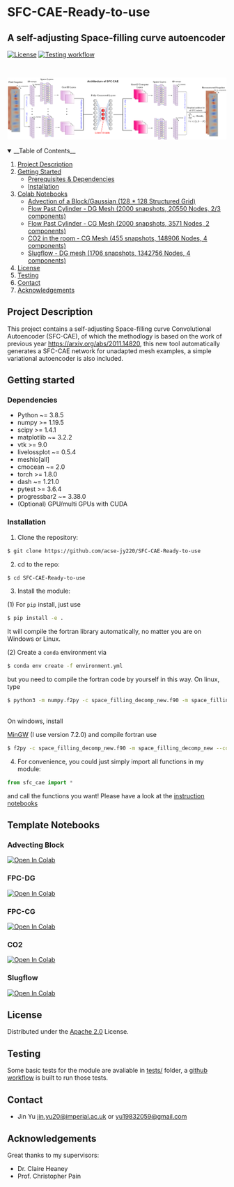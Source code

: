 # SFC-CAE-Ready-to-use

## A self-adjusting Space-filling curve autoencoder
[![License](https://img.shields.io/badge/License-Apache%202.0-blue.svg)](https://github.com/acse-jy220/SFC-CAE-Ready-to-use/blob/main/LICENSE)
[![Testing workflow](https://github.com/acse-jy220/SFC-CAE-Ready-to-use/actions/workflows/test.yml/badge.svg)](https://github.com/acse-jy220/SFC-CAE-Ready-to-use/blob/main/.github/workflows/test.yml)

<br />
<p align="center">
  <a href="https://github.com/acse-jy220/SFC-CAE-Ready-to-use">
    <img src="pics/first_version_cover.png" alt="Logo">
  </a>
</p>


<details open="open">
  <summary>__Table of Contents__</summary>
  <ol>
    <li>
      <a href="#project-description">Project Description</a>
    </li>
    <li>
      <a href="#getting-started">Getting Started</a>
      <ul>
        <li><a href="#Dependencies">Prerequisites & Dependencies</a></li>
        <li><a href="#Installation">Installation</a></li>
      </ul>
    </li>
    <li><a href="#Template-Notebooks">Colab Notebooks</a>
      <ul>
        <li><a href="#advecting-block">Advection of a Block/Gaussian  (128 * 128 Structured Grid)</a></li>
        <li><a href="#FPC-DG">Flow Past Cylinder - DG Mesh (2000 snapshots, 20550 Nodes, 2/3 components)</a></li>
        <li><a href="#FPC-CG">Flow Past Cylinder - CG Mesh (2000 snapshots, 3571 Nodes, 2 components) </a></li>
        <li><a href="#CO2"> CO2 in the room - CG Mesh (455 snapshots, 148906 Nodes, 4 components)</a></li>
        <li><a href="#Slugflow"> Slugflow - DG mesh (1706 snapshots, 1342756 Nodes, 4 components)</a></li>
      </ul>   
    </li>
    <li><a href="#License">License</a></li>
    <li><a href="#Testing">Testing</a></li>
    <li><a href="#Contact">Contact</a></li>
    <li><a href="#Acknowledgements">Acknowledgements</a></li>
  </ol>
</details>

## Project Description

This project contains a self-adjusting Space-filling curve Convolutional Autoencoder (SFC-CAE), of which the methodlogy is based on the work of previous year https://arxiv.org/abs/2011.14820, this new tool automatically generates a SFC-CAE network for unadapted mesh examples, a simple variational autoencoder is also included.

## Getting started
### Dependencies

* Python ~= 3.8.5
* numpy >= 1.19.5
* scipy >= 1.4.1
* matplotlib ~= 3.2.2
* vtk >= 9.0
* livelossplot ~= 0.5.4
* meshio[all]
* cmocean ~= 2.0
* torch >= 1.8.0
* dash ~= 1.21.0
* pytest >= 3.6.4
* progressbar2 ~= 3.38.0
* (Optional) GPU/multi GPUs with CUDA

### Installation
1. Clone the repository:
```sh
$ git clone https://github.com/acse-jy220/SFC-CAE-Ready-to-use
```
2. cd to the repo:
```sh 
$ cd SFC-CAE-Ready-to-use
```
3. Install the module:

(1) For `pip` install, just use 
```sh
$ pip install -e .
```
It will compile the fortran library automatically, no matter you are on Windows or Linux.
<br>

(2) Create a `conda` environment via
```sh
$ conda env create -f environment.yml
```
but you need to compile the fortran code by yourself in this way. 
On linux, type
```sh
$ python3 -m numpy.f2py -c space_filling_decomp_new.f90 -m space_filling_decomp_new
```
<br>
On windows, install 

[MinGW](https://sourceforge.net/projects/mingw-w64/files/Toolchains%20targetting%20Win64/Personal%20Builds/mingw-builds/7.2.0/threads-posix/seh/)
(I use version 7.2.0) and compile fortran use

```sh
$ f2py -c space_filling_decomp_new.f90 -m space_filling_decomp_new --compiler=mingw32
```

4. For convenience, you could just simply import all functions in my module:
```python
from sfc_cae import *
```
and call the functions you want! Please have a look at the [instruction notebooks](#Template-Notebooks)

## Template Notebooks
### Advecting Block
[![Open In Colab](https://colab.research.google.com/assets/colab-badge.svg)](http://colab.research.google.com/github/acse-jy220/SFC-CAE-Ready-to-use/blob/main/Colab_Notebooks/Instruction_SFC_CAE_Advecting.ipynb)

### FPC-DG
[![Open In Colab](https://colab.research.google.com/assets/colab-badge.svg)](http://colab.research.google.com/github/acse-jy220/SFC-CAE-Ready-to-use/blob/main/Colab_Notebooks/Instruction_SFC_CAE.ipynb)

### FPC-CG
[![Open In Colab](https://colab.research.google.com/assets/colab-badge.svg)](http://colab.research.google.com/github/acse-jy220/SFC-CAE-Ready-to-use/blob/main/Colab_Notebooks/Instruction_SFC_CAE.ipynb)

### CO2
[![Open In Colab](https://colab.research.google.com/assets/colab-badge.svg)](http://colab.research.google.com/github/acse-jy220/SFC-CAE-Ready-to-use/blob/main/Colab_Notebooks/Instruction_SFC_CAE.ipynb)

### Slugflow
[![Open In Colab](https://colab.research.google.com/assets/colab-badge.svg)](http://colab.research.google.com/github/acse-jy220/SFC-CAE-Ready-to-use/blob/main/Colab_Notebooks/Instruction_SFC_CAE.ipynb)

## License

Distributed under the [Apache 2.0](https://github.com/acse-jy220/SFC-CAE-Ready-to-use/blob/main/LICENSE) License.

## Testing 
Some basic tests for the module are avaliable in [tests/](https://github.com/acse-jy220/SFC-CAE-Ready-to-use/blob/main/tests/) folder, a [github workflow](https://github.com/acse-jy220/SFC-CAE-Ready-to-use/blob/main/.github/workflows/test.yml) is built to run those tests.

## Contact
* Jin Yu jin.yu20@imperial.ac.uk or yu19832059@gmail.com

## Acknowledgements
Great thanks to my supervisors:
* Dr. Claire Heaney
* Prof. Christopher Pain 